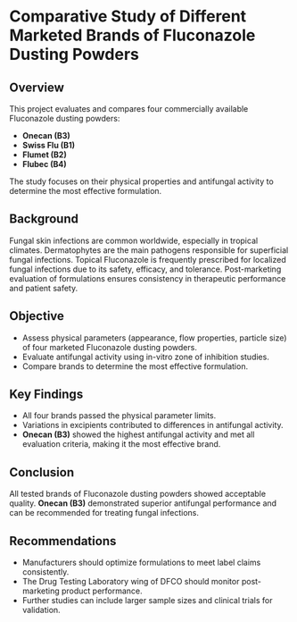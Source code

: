 # Comparative Study of Different Marketed Brands of Fluconazole Dusting Powders

## Overview
This project evaluates and compares four commercially available Fluconazole dusting powders:  
- **Onecan (B3)**  
- **Swiss Flu (B1)**  
- **Flumet (B2)**  
- **Flubec (B4)**  

The study focuses on their physical properties and antifungal activity to determine the most effective formulation.

## Background
Fungal skin infections are common worldwide, especially in tropical climates. Dermatophytes are the main pathogens responsible for superficial fungal infections. Topical Fluconazole is frequently prescribed for localized fungal infections due to its safety, efficacy, and tolerance. Post-marketing evaluation of formulations ensures consistency in therapeutic performance and patient safety.

## Objective
- Assess physical parameters (appearance, flow properties, particle size) of four marketed Fluconazole dusting powders.  
- Evaluate antifungal activity using in-vitro zone of inhibition studies.  
- Compare brands to determine the most effective formulation.

## Key Findings
- All four brands passed the physical parameter limits.  
- Variations in excipients contributed to differences in antifungal activity.  
- **Onecan (B3)** showed the highest antifungal activity and met all evaluation criteria, making it the most effective brand.

## Conclusion
All tested brands of Fluconazole dusting powders showed acceptable quality. **Onecan (B3)** demonstrated superior antifungal performance and can be recommended for treating fungal infections.

## Recommendations
- Manufacturers should optimize formulations to meet label claims consistently.  
- The Drug Testing Laboratory wing of DFCO should monitor post-marketing product performance.  
- Further studies can include larger sample sizes and clinical trials for validation.
